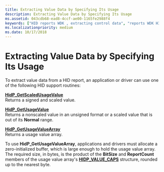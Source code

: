 ```yaml
---
title: Extracting Value Data by Specifying Its Usage
description: Extracting Value Data by Specifying Its Usage
ms.assetid: 043cdb68-ead8-4ccf-ae00-1165fe2988f4
keywords: ["HID reports WDK , extracting control data", "reports WDK HID , extracting control data", "extracting HID control data", "data usage extractions WDK HID"]
ms.localizationpriority: medium
ms.date: 10/17/2018
---
```


# Extracting Value Data by Specifying Its Usage





To extract value data from a HID report, an application or driver can use one of the following HID support routines:

<a href="" id="hidp-getscaledusagevalue"></a>[**HidP\_GetScaledUsageValue**](https://docs.microsoft.com/windows-hardware/drivers/ddi/hidpi/nf-hidpi-hidp_getscaledusagevalue)  
Returns a signed and scaled value.

<a href="" id="hidp-getusagevalue"></a>[**HidP\_GetUsageValue**](https://docs.microsoft.com/windows-hardware/drivers/ddi/hidpi/nf-hidpi-hidp_getusagevalue)  
Returns a nonscaled value in an unsigned format or a scaled value that is out of its **Normal** range.

<a href="" id="hidp-getusagevaluearray"></a>[**HidP\_GetUsageValueArray**](https://docs.microsoft.com/windows-hardware/drivers/ddi/hidpi/nf-hidpi-hidp_getusagevaluearray)  
Returns a usage value array.

To use **HidP\_GetUsageValueArray**, applications and drivers must allocate a zero-initialized buffer, which is large enough to hold the usage value array. The required size, in bytes, is the product of the **BitSize** and **ReportCount** members of the usage value array's [**HIDP\_VALUE\_CAPS**](https://docs.microsoft.com/windows-hardware/drivers/ddi/hidpi/ns-hidpi-_hidp_value_caps) structure, rounded up to the nearest byte.

 

 




